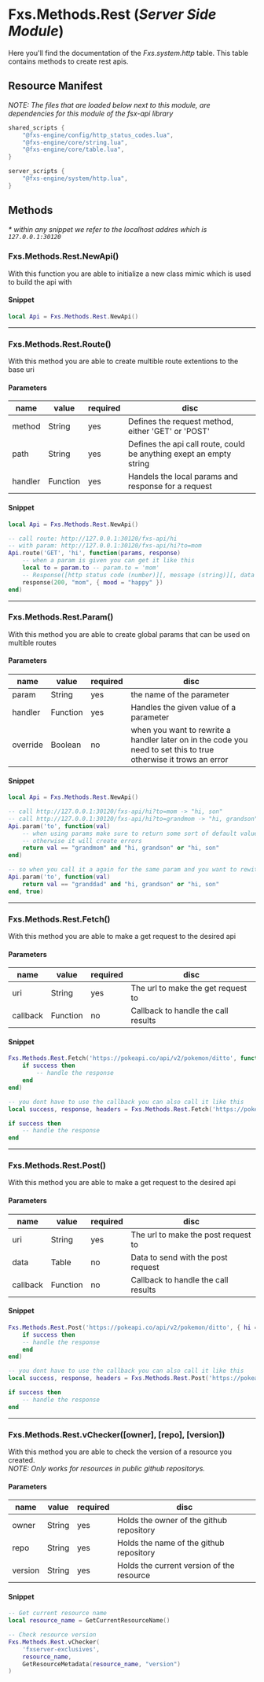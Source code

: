 # Fxs.Methods.Rest (_Server Side Module_)
Here you'll find the documentation of the _Fxs.system.http_ table. This table contains methods to create rest apis.

## Resource Manifest
_NOTE: The files that are loaded below next to this module, are dependencies for this module of the fsx-api library_

```lua
shared_scripts {
    "@fxs-engine/config/http_status_codes.lua",
    "@fxs-engine/core/string.lua",
    "@fxs-engine/core/table.lua",
}

server_scripts {
    "@fxs-engine/system/http.lua",
}
```

## Methods
_* within any snippet we refer to the localhost addres which is `127.0.0.1:30120`_

### Fxs.Methods.Rest.NewApi()
With this function you are able to initialize a new class mimic which is used to build the api with

#### Snippet
```lua
local Api = Fxs.Methods.Rest.NewApi()
```
<hr>

### Fxs.Methods.Rest.Route()
With this method you are able to create multible route extentions to the base uri

#### Parameters
| name    | value    | required | disc                                                                |
|---------|----------|----------|---------------------------------------------------------------------|
| method  | String   | yes      | Defines the request method, either 'GET' or 'POST'                  |
| path    | String   | yes      | Defines the api call route, could be anything exept an empty string |
| handler | Function | yes      | Handels the local params and response for a request                 |

#### Snippet
```lua
local Api = Fxs.Methods.Rest.NewApi()

-- call route: http://127.0.0.1:30120/fxs-api/hi
-- with param: http://127.0.0.1:30120/fxs-api/hi?to=mom
Api.route('GET', 'hi', function(params, response)
	-- when a param is given you can get it like this
	local to = param.to -- param.to = 'mom'
	-- Response([http status code (number)][, message (string)][, data (table)])
	response(200, "mom", { mood = "happy" })
end)
```
<hr>

### Fxs.Methods.Rest.Param()
With this method you are able to create global params that can be used on multible routes

#### Parameters
| name     | value    | required | disc                                                                                                             |
|----------|----------|----------|------------------------------------------------------------------------------------------------------------------|
| param    | String   | yes      | the name of the parameter                                                                                        |
| handler  | Function | yes      | Handles the given value of a parameter                                                                           |
| override | Boolean  | no       | when you want to rewrite a handler later on in the code you need to set this to true otherwise it trows an error |

#### Snippet
```lua
local Api = Fxs.Methods.Rest.NewApi()

-- call http://127.0.0.1:30120/fxs-api/hi?to=mom -> "hi, son"
-- call http://127.0.0.1:30120/fxs-api/hi?to=grandmom -> "hi, grandson"
Api.param('to', function(val)
	-- when using params make sure to return some sort of default value
	-- otherwise it will create errors
	return val == "grandmom" and "hi, grandson" or "hi, son"
end)

-- so when you call it a again for the same param and you want to rewite it set the override param
Api.param('to', function(val)
	return val == "granddad" and "hi, grandson" or "hi, son"
end, true)
```
<hr>

### Fxs.Methods.Rest.Fetch()
With this method you are able to make a get request to the desired api

#### Parameters
| name     | value    | required | disc                                |
|----------|----------|----------|-------------------------------------|
| uri      | String   | yes      | The url to make the get request to  |
| callback | Function | no       | Callback to handle the call results |

#### Snippet
```lua
Fxs.Methods.Rest.Fetch('https://pokeapi.co/api/v2/pokemon/ditto', function(success, response, headers)
	if success then
		-- handle the response
	end
end)

-- you dont have to use the callback you can also call it like this
local success, response, headers = Fxs.Methods.Rest.Fetch('https://pokeapi.co/api/v2/pokemon/ditto')

if success then
	-- handle the response
end
```
<hr>

### Fxs.Methods.Rest.Post()
With this method you are able to make a get request to the desired api

#### Parameters
| name     | value    | required | disc                                |
|----------|----------|----------|-------------------------------------|
| uri      | String   | yes      | The url to make the post request to |
| data     | Table    | no       | Data to send with the post request  |
| callback | Function | no       | Callback to handle the call results |

#### Snippet
```lua
Fxs.Methods.Rest.Post('https://pokeapi.co/api/v2/pokemon/ditto', { hi = "mom" }, function(success, response, headers)
	if success then
	-- handle the response
	end
end)

-- you dont have to use the callback you can also call it like this
local success, response, headers = Fxs.Methods.Rest.Post('https://pokeapi.co/api/v2/pokemon/ditto', { hi = "mom" })

if success then
	-- handle the response
end
```
<hr>

### Fxs.Methods.Rest.vChecker([owner], [repo], [version])
With this method you are able to check the version of a resource you created.<br>
_NOTE: Only works for resources in public github repositorys._

#### Parameters
| name    | value    | required | disc                                      |
|---------|----------|----------|-------------------------------------------|
| owner   | String   | yes      | Holds the owner of the github repository  |
| repo    | String   | yes      | Holds the name of the github repository   |
| version | String   | yes      | Holds the current version of the resource |

#### Snippet
```lua
-- Get current resource name
local resource_name = GetCurrentResourceName()

-- Check resource version
Fxs.Methods.Rest.vChecker(
	'fxserver-exclusives',
	resource_name,
	GetResourceMetadata(resource_name, "version")
)
```